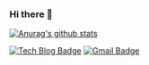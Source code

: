 ### Hi there 👋

  [![Anurag's github stats](https://github-readme-stats.vercel.app/api?username=nohhow)](https://github.com/anuraghazra/github-readme-stats)

  [![Tech Blog Badge](http://img.shields.io/badge/-Tech%20blog-black?style=flat-square&logo=github&link=https://nohhow.github.io/)](https://nohhow.github.io/)
  [![Gmail Badge](https://img.shields.io/badge/Gmail-d14836?style=flat-square&logo=Gmail&logoColor=white&link=mailto:jinhyeon.noh@gmail.com)](mailto:jinhyeon.noh@gmail.com)
	
